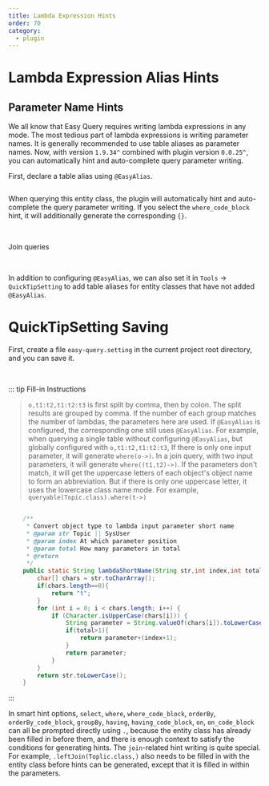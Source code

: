 ```yaml
---
title: Lambda Expression Hints
order: 70
category:
  - plugin
---
```


# Lambda Expression Alias Hints



## Parameter Name Hints

We all know that Easy Query requires writing lambda expressions in any mode. The most tedious part of lambda expressions is writing parameter names.
It is generally recommended to use table aliases as parameter names. Now, with version `1.9.34^` combined with plugin version `0.0.25^`, you can automatically hint and auto-complete query parameter writing.

First, declare a table alias using `@EasyAlias`.

<img :src="$withBase('/images/plugin-max1.jpg')">

When querying this entity class, the plugin will automatically hint and auto-complete the query parameter writing.
If you select the `where_code_block` hint, it will additionally generate the corresponding `{}`.

<img :src="$withBase('/images/plugin-max2.jpg')">

<img :src="$withBase('/images/plugin-max3.jpg')">

Join queries

<img :src="$withBase('/images/plugin-max3_1.png')">
<img :src="$withBase('/images/plugin-max3_2.png')">


In addition to configuring `@EasyAlias`, we can also set it in `Tools` -> `QuickTipSetting` to add table aliases for entity classes that have not added `@EasyAlias`.


# QuickTipSetting Saving
First, create a file `easy-query.setting` in the current project root directory, and you can save it.

<img :src="$withBase('/images/plugin-max4.jpg')">


<img :src="$withBase('/images/plugin-max5.jpg')">



::: tip Fill-in Instructions
> `o,t1:t2,t1:t2:t3` is first split by comma, then by colon. The split results are grouped by comma. If the number of each group matches the number of lambdas, the parameters here are used. If `@EasyAlias` is configured, the corresponding one still uses `@EasyAlias`.
For example, when querying a single table without configuring `@EasyAlias`, but globally configured with `o,t1:t2,t1:t2:t3`,
If there is only one input parameter, it will generate `where(o->)`. In a join query, with two input parameters, it will generate `where((t1,t2)->)`.
> If the parameters don't match, it will get the uppercase letters of each object's object name to form an abbreviation. But if there is only one uppercase letter, it uses the lowercase class name mode. For example, `queryable(Topic.class).where(t->)`
```java

    /**
     * Convert object type to lambda input parameter short name
     * @param str Topic || SysUser
     * @param index At which parameter position
     * @param total How many parameters in total
     * @return
     */
    public static String lambdaShortName(String str,int index,int total) {
        char[] chars = str.toCharArray();
        if(chars.length==0){
            return "t";
        }
        for (int i = 0; i < chars.length; i++) {
            if (Character.isUpperCase(chars[i])) {
                String parameter = String.valueOf(chars[i]).toLowerCase();
                if(total>1){
                    return parameter+(index+1);
                }
                return parameter;
            }
        }
        return str.toLowerCase();
    }
```
:::

In smart hint options, `select`, `where`, `where_code_block`, `orderBy`, `orderBy_code_block`, `groupBy`, `having`, `having_code_block`, `on`, `on_code_block`
can all be prompted directly using `.`, because the entity class has already been filled in before them, and there is enough context to satisfy the conditions for generating hints. The `join`-related hint writing is quite special. For example, `.leftJoin(Toplic.class,)`
also needs to be filled in with the entity class before hints can be generated, except that it is filled in within the parameters.

